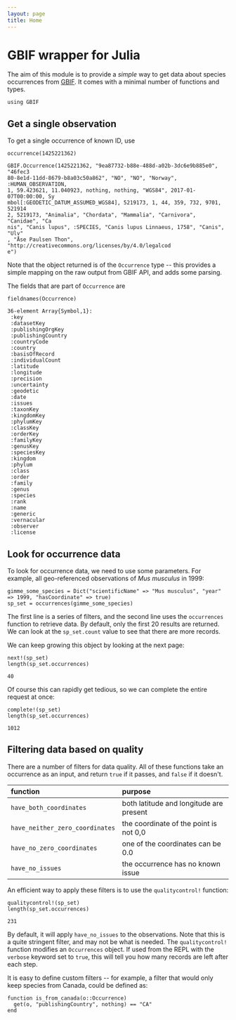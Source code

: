 ```yaml
---
layout: page
title: Home
---
```


# GBIF wrapper for Julia

The aim of this module is to provide a *simple* way to get data about species
occurrences from [GBIF]. It comes with a minimal number of functions and types.

[GBIF]: http://gbif.org/

~~~~{.julia}
using GBIF
~~~~~~~~~~~~~





## Get a single observation

To get a single occurrence of known ID, use

~~~~{.julia}
occurrence(1425221362)
~~~~~~~~~~~~~


~~~~
GBIF.Occurrence(1425221362, "9ea87732-b88e-488d-a02b-3dc6e9b885e0", "46fec3
80-8e1d-11dd-8679-b8a03c50a862", "NO", "NO", "Norway", :HUMAN_OBSERVATION,
1, 59.423621, 11.040923, nothing, nothing, "WGS84", 2017-01-07T00:00:00, Sy
mbol[:GEODETIC_DATUM_ASSUMED_WGS84], 5219173, 1, 44, 359, 732, 9701, 521914
2, 5219173, "Animalia", "Chordata", "Mammalia", "Carnivora", "Canidae", "Ca
nis", "Canis lupus", :SPECIES, "Canis lupus Linnaeus, 1758", "Canis", "Ulv"
, "Åse Paulsen Thon", "http://creativecommons.org/licenses/by/4.0/legalcod
e")
~~~~





Note that the object returned is of the `Occurrence` type -- this provides a
simple mapping on the raw output from GBIF API, and adds some parsing.

The fields that are part of `Occurrence` are

~~~~{.julia}
fieldnames(Occurrence)
~~~~~~~~~~~~~


~~~~
36-element Array{Symbol,1}:
 :key              
 :datasetKey       
 :publishingOrgKey
 :publishingCountry
 :countryCode      
 :country          
 :basisOfRecord    
 :individualCount  
 :latitude         
 :longitude        
 :precision        
 :uncertainty      
 :geodetic         
 :date             
 :issues           
 :taxonKey         
 :kingdomKey       
 :phylumKey        
 :classKey         
 :orderKey         
 :familyKey        
 :genusKey         
 :speciesKey       
 :kingdom          
 :phylum           
 :class            
 :order            
 :family           
 :genus            
 :species          
 :rank             
 :name             
 :generic          
 :vernacular       
 :observer         
 :license
~~~~





## Look for occurrence data

To look for occurrence data, we need to use some parameters. For example, all
geo-referenced observations of *Mus musculus* in 1999:

~~~~{.julia}
gimme_some_species = Dict("scientificName" => "Mus musculus", "year" => 1999, "hasCoordinate" => true)
sp_set = occurrences(gimme_some_species)
~~~~~~~~~~~~~





The first line is a series of filters, and the second line uses the
`occurrences` function to retrieve data. By default, only the first 20 results
are returned. We can look at the `sp_set.count` value to see that there are more
records.

We can keep growing this object by looking at the next page:

~~~~{.julia}
next!(sp_set)
length(sp_set.occurrences)
~~~~~~~~~~~~~


~~~~
40
~~~~





Of course this can rapidly get tedious, so we can complete the entire request at
once:

~~~~{.julia}
complete!(sp_set)
length(sp_set.occurrences)
~~~~~~~~~~~~~


~~~~
1012
~~~~





## Filtering data based on quality

There are a number of filters for data quality. All of these functions take an
occurrence as an input, and return `true` if it passes, and `false` if it
doesn't.

| function                        | purpose                                 |
|:--------------------------------|:----------------------------------------|
| `have_both_coordinates`         | both latitude and longitude are present |
| `have_neither_zero_coordinates` | the coordinate of the point is not 0,0  |
| `have_no_zero_coordinates`      | one of the coordinates can be 0.0       |
| `have_no_issues`                | the occurrence has no known issue       |

An efficient way to apply these filters is to use the `qualitycontrol!`
function:

~~~~{.julia}
qualitycontrol!(sp_set)
length(sp_set.occurrences)
~~~~~~~~~~~~~


~~~~
231
~~~~





By default, it will apply `have_no_issues` to the observations. Note that this
is a quite stringent filter, and may not be what is needed. The
`qualitycontrol!` function modifies an `Occurrences` object. If used from the
REPL with the `verbose` keyword set to `true`, this will tell you how many
records are left after each step.

It is easy to define custom filters -- for example, a filter that would only
keep species from Canada, could be defined as:

~~~~{.julia}
function is_from_canada(o::Occurrence)
  get(o, "publishingCountry", nothing) == "CA"
end
~~~~~~~~~~~~~

